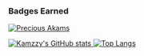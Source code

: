 ### Badges Earned
<p align="left"> <a href="https://github.com/ryo-ma/github-profile-trophy"><img src="https://github-profile-trophy.vercel.app/?username=kamzzy&theme=algolia&row=1&column=6" alt="Precious Akams" /></a> </p>

[![Kamzzy's GitHub stats](https://github-readme-stats.vercel.app/api?username=kamzzy&theme=algolia&count_private=true&show_icons=true) ![Top Langs](https://github-readme-stats.vercel.app/api/top-langs/?username=kamzzy&theme=algolia&layout=compact&langs_count=7&count_private=true&show_icons=true)](https://github.com/kamzzy/README.md)
<!-- 
<p><img src="https://github-readme-streak-stats.herokuapp.com/?user=kamzzy&theme=algolia" alt="tedlivist" /></p>
[![Readme Card](https://github-readme-stats.vercel.app/api/pin/?username=kamzzy&repo=leaderboardApp&theme=algolia)](https://github.com/kamzzy/leaderboardApp/#readme)
 -->
